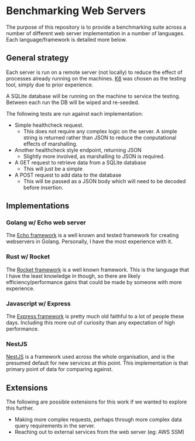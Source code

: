 # Benchmarking Web Servers

The purpose of this repository is to provide a benchmarking suite across a number of different web server implementation in a number
of languages. Each language/framework is detailed more below.

## General strategy
Each server is run on a remote server (not locally) to reduce the effect of processes already running on the machines. [K6](https://k6.io/)
was chosen as the testing tool, simply due to prior experience.

A SQLite database will be running on the machine to service the testing. Between each run the DB will be wiped and re-seeded.

The following tests are run against each implementation:
  * Simple healthcheck request.
    * This does not require any complex logic on the server. A simple string is returned rather than JSON to reduce the conputational
      effects of marshalling.
  * Another healthcheck style endpoint, returning JSON
    * Slightly more involved, as marshalling to JSON is required.
  * A GET request to retrieve data from a SQLite database
    * This will just be a simple
  * A POST request to add data to the database
    * This will be passed as a JSON body which will need to be decoded before insertion.

## Implementations

### Golang w/ Echo web server
The [Echo framework](https://echo.labstack.com/) is a well known and tested framework for creating webservers in Golang. Personally, I have
the most experience with it.

### Rust w/ Rocket
The [Rocket framework](https://rocket.rs/) is a well known framework. This is the language that I have the least knowledge in though, so
there are likely efficiency/performance gains that could be made by someone with more experience.

### Javascript w/ Express
The [Express framework](https://expressjs.com/) is pretty much old faithful to a lot of people these days. Including this more out of
curiosity than any expectation of high performance.

### NestJS
[NestJS](https://nestjs.com/) is a framework used across the whole organisation, and is the presumed default for new services at this point. This
implementation is that primary point of data for comparing against.

## Extensions
The following are possible extensions for this work if we wanted to explore this further.
  * Making more complex requests, perhaps through more complex data query requirements in the server.
  * Reaching out to external services from the web server (eg: AWS SSM)
